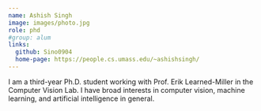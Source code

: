 ```yaml
---
name: Ashish Singh
image: images/photo.jpg
role: phd
#group: alum
links:
  github: Sino0904
  home-page: https://people.cs.umass.edu/~ashishsingh/
---
```


I am a third-year Ph.D. student working with Prof. Erik Learned-Miller in the Computer Vision Lab. I have broad interests in computer vision, machine learning, and artificial intelligence in general.
